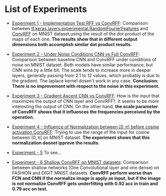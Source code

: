 # List of Experiments 

* [Experiment 1 - Implementation Test RFF vs ConvRFF](https://colab.research.google.com/drive/1K4DQL8AuPwTNQ7MZGzWH4ZF59nfxhSZv?usp=sharing): Comparison between [tf.keras.layers.experimental.RandomFourierFeatures](https://www.tensorflow.org/api_docs/python/tf/keras/layers/experimental/RandomFourierFeatures) and [ConvRFF](https://github.com/aguirrejuan/ConvRFF/blob/master/convRFF/models/convRFF.py) on MNIST dataset,using the result of the dot product of the maps of each one. **The results show that in different output dimensions both accomplish similar dot product results.**

* [Experiment 2 - Under Noise Conditions CNN vs Full ConvRFF](https://colab.research.google.com/drive/15yLFXzMWZG-dgBKVwiHLMXPfruoJpBPz?usp=sharing): Comparison between baseline CNN and ConvRFF under conditions of noise on MNIST dataset. Both models have similar performance, but CNN wins by a little bit. The scale tends to increase more in deeper layers, generally passing from 2.1 to 12 values, which probably is due to the gradient. The laplace kernel dosen't work in any case. **Conclusion: There is no improvement with respect to the noise in this experiment.**

* [Experiment 3 - Gradient Ascent CNN vs ConvRFF](https://colab.research.google.com/drive/1eX-AbhBhkS6q5pUYexartWz8UC4ScLzl?usp=sharing): How is the input that maximizes the output of CNN layer and ConvRFF?. It seems to be more interesting the output of CNN. On the other hand, **the scale parameter of ConvRFF shows that it influences the frequencies perceived by the operation.**

* [Experiment 4 - Influence of Normalization between $[0,\pi]$ before cosine activation ConvRFF](https://colab.research.google.com/drive/1fqC8PRiqHgamyt8AnRvLWRbCVy38YdV1?usp=sharing): Trying to use the range of the input for cosine between $[0,\pi]$ on MNIST dataset. **The experiment shows that this normalization dosnet ippreve the results**.

* [Experiment - 5]() To see...

* [Experiment - 6  Shallow ConvRFF on MNIST datasets](https://colab.research.google.com/drive/1Xoae-FTfxM4K8d2WNCcMH8L91yZGVIlv?usp=sharing): Comparison between shallow networks (One Convolutional layer and one dense) on FASHION and DIGIT MNIST datasets. **ConvRFF perform worse than FCN and CNN if the normalize image is apply as input, but if the image is not normalize ConvRFF gets underfitting with 0.92 acc in train and 0.79 acc on test.** 


